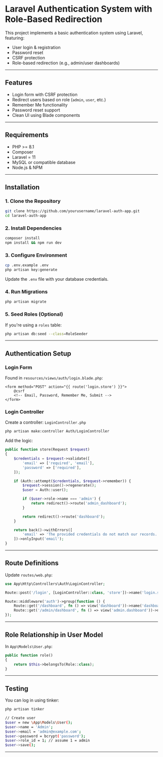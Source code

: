 # Laravel Authentication System with Role-Based Redirection

This project implements a basic authentication system using Laravel, featuring:

* User login & registration
* Password reset
* CSRF protection
* Role-based redirection (e.g., admin/user dashboards)

---

## Features

* Login form with CSRF protection
* Redirect users based on role (`admin`, `user`, etc.)
* Remember Me functionality
* Password reset support
* Clean UI using Blade components

---

## Requirements

* PHP >= 8.1
* Composer
* Laravel = 11
* MySQL or compatible database
* Node.js & NPM 
---

## Installation

### 1. Clone the Repository

```bash
git clone https://github.com/yourusername/laravel-auth-app.git
cd laravel-auth-app
```

### 2. Install Dependencies

```bash
composer install
npm install && npm run dev
```

### 3. Configure Environment

```bash
cp .env.example .env
php artisan key:generate
```

Update the `.env` file with your database credentials.

### 4. Run Migrations

```bash
php artisan migrate
```

### 5. Seed Roles (Optional)

If you're using a `roles` table:

```bash
php artisan db:seed --class=RoleSeeder
```

---

## Authentication Setup

### Login Form

Found in `resources/views/auth/login.blade.php`:

```blade
<form method="POST" action="{{ route('login.store') }}">
    @csrf
    <!-- Email, Password, Remember Me, Submit -->
</form>
```

### Login Controller

Create a controller: `LoginController.php`

```bash
php artisan make:controller Auth/LoginController
```

Add the logic:

```php
public function store(Request $request)
{
    $credentials = $request->validate([
        'email' => ['required', 'email'],
        'password' => ['required'],
    ]);

    if (Auth::attempt($credentials, $request->remember)) {
        $request->session()->regenerate();
        $user = Auth::user();

        if ($user->role->name === 'admin') {
            return redirect()->route('admin_dashboard');
        }

        return redirect()->route('dashboard');
    }

    return back()->withErrors([
        'email' => 'The provided credentials do not match our records.',
    ])->onlyInput('email');
}
```

---

## Route Definitions

Update `routes/web.php`:

```php
use App\Http\Controllers\Auth\LoginController;

Route::post('/login', [LoginController::class, 'store'])->name('login.store');

Route::middleware('auth')->group(function () {
    Route::get('/dashboard', fn () => view('dashboard'))->name('dashboard');
    Route::get('/admin/dashboard', fn () => view('admin.dashboard'))->name('admin_dashboard');
});
```

---

## Role Relationship in User Model

In `App\Models\User.php`:

```php
public function role()
{
    return $this->belongsTo(Role::class);
}
```

---

## Testing

You can log in using tinker:

```bash
php artisan tinker

// Create user
$user = new \App\Models\User();
$user->name = 'Admin';
$user->email = 'admin@example.com';
$user->password = bcrypt('password');
$user->role_id = 1; // assume 1 = admin
$user->save();
```

---
